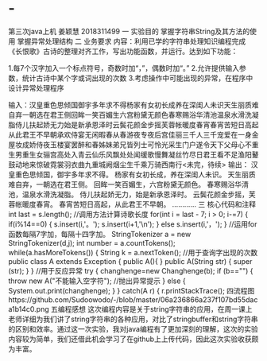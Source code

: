 # -
第三次java上机 姜颖慧 2018311499 
一 实验目的
掌握字符串String及其方法的使用
掌握异常处理结构
二 业务要求
内容：利用已学的字符串处理知识编程完成《长恨歌》古诗的整理对齐工作，写出功能函数，并运行。达到如下功能：

1.每7个汉字加入一个标点符号，奇数时加“，”，偶数时加“。”
2.允许提供输入参数，统计古诗中某个字或词出现的次数
3.考虑操作中可能出现的异常，在程序中设计异常处理程序

输入：汉皇重色思倾国御宇多年求不得杨家有女初长成养在深闺人未识天生丽质难自弃一朝选在君王侧回眸一笑百媚生六宫粉黛无颜色春寒赐浴华清池温泉水滑洗凝脂侍儿扶起娇无力始是新承恩泽时云鬓花颜金步摇芙蓉帐暖度春宵春宵苦短日高起从此君王不早朝承欢侍宴无闲暇春从春游夜专夜后宫佳丽三千人三千宠爱在一身金屋妆成娇侍夜玉楼宴罢醉和春姊妹弟兄皆列士可怜光采生门户遂令天下父母心不重生男重生女骊宫高处入青云仙乐风飘处处闻缓歌慢舞凝丝竹尽日君王看不足渔阳鼙鼓动地来惊破霓裳羽衣曲九重城阙烟尘生千乘万骑西南行<未完，待续>
输出：
汉皇重色思倾国，御宇多年求不得。
杨家有女初长成，养在深闺人未识。
天生丽质难自弃，一朝选在君王侧。
回眸一笑百媚生，六宫粉黛无颜色。
春寒赐浴华清池，温泉水滑洗凝脂。
侍儿扶起娇无力，始是新承恩泽时。
云鬓花颜金步摇，芙蓉帐暖度春宵。
春宵苦短日高起，从此君王不早朝。
…………
三 核心代码和注释
int last = s.length(); //调用方法计算诗歌长度 for(int i = last - 7; i > 0; i-=7) { if(i%14==0) { s.insert(i,'。'); s.insert(i+1,'\n'); } else s.insert(i,'，'); } //运用for函数每隔7字加，每隔十四字加。 StringTokenizer a = new StringTokenizer(d,j); int number = a.countTokens(); while(a.hasMoreTokens()) { String k = a.nextToken(); //用于查询字出现的次数 public class A extends Exception { public A(){ } public A(String str) { super (str); } } //用于反应异常 try { changhenge=new Changhenge(b); if (b=="") { throw new A("不能输入空字符"); //抛出异常提示 } else { System.out.print(changhenge); } } catch(A r) { r.printStackTrace(); 
四流程图https://github.com/Sudoowodo/-/blob/master/06a236866a237f107bd55daca1b14c0.png
五编程感想
这次编程内容是关于string字符串的应用，在周一课上老师详细为我们讲了string字符串的各种应用，对比了stringbuffer和string字符串的区别和效率。通过这一次实验，我对java编程有了更加深刻的理解，这次的实验内容较为简单，我们还借此机会学习了在github上上传代码，因此这次实验收获颇为丰富。
